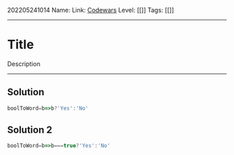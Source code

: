 202205241014
Name: 
Link: [Codewars]()
Level:  [[]]
Tags: [[]]

---

# Title

Description

---

## Solution

``` javascript
boolToWord=b=>b?'Yes':'No'
```

## Solution 2

``` javascript
boolToWord=b=>b===true?'Yes':'No'
```